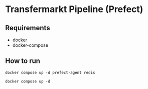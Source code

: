 # Transfermarkt Pipeline (Prefect)

## Requirements

- docker
- docker-compose

## How to run


```
docker compose up -d prefect-agent redis
```

```
docker compose up -d
```

